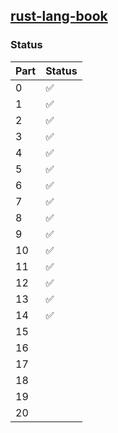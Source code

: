 ## [rust-lang-book](https://doc.rust-lang.org/book/title-page.html)

### Status

| Part | Status |
| ---- | ------ |
| 0    | ✅     |
| 1    | ✅     |
| 2    | ✅     |
| 3    | ✅     |
| 4    |  ✅    |
| 5    |   ✅   |
| 6    |  ✅    |
| 7    |   ✅   |
| 8    |   ✅   |
| 9    |   ✅   |
| 10   | ✅     |
| 11   | ✅     |
| 12   |  ✅    |
| 13   |  ✅     |
| 14   |   ✅   |
| 15   |      |
| 16   |      |
| 17   |      |
| 18   |      |
| 19   |      |
| 20   |      |

